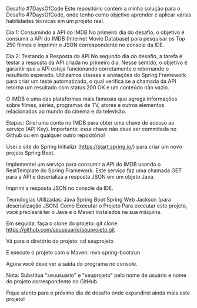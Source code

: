 Desafio #7DaysOfCode
Este repositório contém a minha solução para o Desafio #7DaysOfCode, onde tenho como objetivo aprender e aplicar várias habilidades técnicas em um projeto real.

Dia 1: Consumindo a API do IMDB
No primeiro dia do desafio, o objetivo é consumir a API do IMDB (Internet Movie Database) para pesquisar os Top 250 filmes e imprimir o JSON correspondente no console da IDE.

Dia 2: Testando a Resposta da API
No segundo dia do desafio, a tarefa é testar a resposta da API criada no primeiro dia. Nesse sentido, o objetivo é garantir que a API esteja funcionando corretamente e retornando o resultado esperado. Utilizamos classes e anotações do Spring Framework para criar um teste automatizado, o qual verifica se a chamada da API retorna um resultado com status 200 OK e um conteúdo não vazio.

O IMDB é uma das plataformas mais famosas que agrega informações sobre filmes, séries, programas de TV, atores e outros elementos relacionados ao mundo do cinema e da televisão.

Etapas:
Criei uma conta no IMDB para obter uma chave de acesso ao serviço (API Key). Importante: essa chave não deve ser commitada no Github ou em qualquer outro repositório!

Usei o site do Spring Initializr (https://start.spring.io/) para criar um novo projeto Spring Boot.

Implementei um serviço para consumir a API do IMDB usando o RestTemplate do Spring Framework. Este serviço faz uma chamada GET para a API e deserializa a resposta JSON em um objeto Java.

Imprimi a resposta JSON no console da IDE.

Tecnologias Utilizadas:
Java
Spring Boot
Spring Web
Jackson (para deserialização JSON)
Como Executar o Projeto
Para executar este projeto, você precisará ter o Java e o Maven instalados na sua máquina.

Em seguida, faça o clone do projeto:
git clone https://github.com/seuusuario/seuprojeto.git

Vá para o diretório do projeto:
cd seuprojeto

E execute o projeto com o Maven:
mvn spring-boot:run

Agora você deve ver a saída do programa no console.

Nota: Substitua "seuusuario" e "seuprojeto" pelo nome de usuário e nome do projeto correspondente no GitHub.

Fique atento para o próximo dia de desafio onde expandirei ainda mais este projeto!
